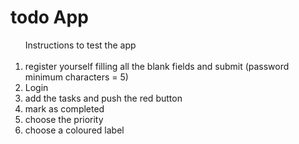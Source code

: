 <h1> todo App </h1>

<ol>Instructions to test the app
    <br>
    <br>
    <li> register yourself filling all the blank fields and submit (password minimum characters = 5) </li>
    <li> Login </li>
    <li>add the tasks and push the red button</li>
    <li>mark as completed</li>
    <li>choose the priority</li>
    <li>choose a coloured label</li>
</ol>
    
    
    


